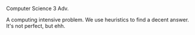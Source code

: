 Computer Science 3 Adv. 

A computing intensive problem. We use heuristics to find a decent answer. It's not perfect, but ehh.